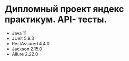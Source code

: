 # Дипломный проект яндекс практикум. API- тесты.
- Java 11
- JUnit 5.9.3
- RestAssured 4.4.0 
- Jackson 2.15.0
- Allure 2.22.0
